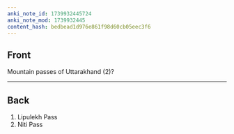 ```yaml
---
anki_note_id: 1739932445724
anki_note_mod: 1739932445
content_hash: bedbead1d976e861f98d60cb05eec3f6
---
```


## Front

Mountain passes of Uttarakhand (2)?

<hr/>

## Back

1. Lipulekh Pass  
2. Niti Pass